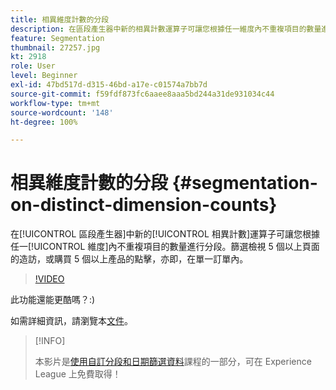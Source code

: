```yaml
---
title: 相異維度計數的分段
description: 在區段產生器中新的相異計數運算子可讓您根據任一維度內不重複項目的數量進行分段。篩選檢視 5 個以上頁面的造訪，或購買 5 個以上產品的點擊，亦即，在單一訂單內。
feature: Segmentation
thumbnail: 27257.jpg
kt: 2918
role: User
level: Beginner
exl-id: 47bd517d-d315-46bd-a17e-c01574a7bb7d
source-git-commit: f59fdf873fc6aaee8aaa5bd244a31de931034c44
workflow-type: tm+mt
source-wordcount: '148'
ht-degree: 100%

---
```


# 相異維度計數的分段 {#segmentation-on-distinct-dimension-counts}

在[!UICONTROL 區段產生器]中新的[!UICONTROL 相異計數]運算子可讓您根據任一[!UICONTROL 維度]內不重複項目的數量進行分段。篩選檢視 5 個以上頁面的造訪，或購買 5 個以上產品的點擊，亦即，在單一訂單內。

>[!VIDEO](https://video.tv.adobe.com/v/27257/?quality=9)

此功能還能更酷嗎？:)

如需詳細資訊，請瀏覽本[文件](https://experienceleague.adobe.com/docs/analytics/components/segmentation/segment-reference/seg-operators.html?lang=zh-Hant)。

>[!INFO]
>
> 本影片是[使用自訂分段和日期篩選資料](https://experienceleague.adobe.com/?recommended=Analytics-U-1-2021.1.filterdata)課程的一部分，可在 Experience League 上免費取得！

